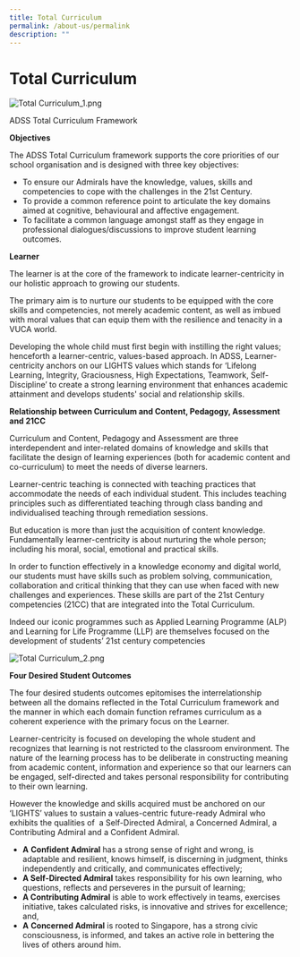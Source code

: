 ```yaml
---
title: Total Curriculum
permalink: /about-us/permalink
description: ""
---
```

Total Curriculum
================

![Total Curriculum_1.png](https://admiraltysec.moe.edu.sg/qql/slot/u752/About%20Us/Total%20Curriculum/Total%20Curriculum_1.png)

  

ADSS Total Curriculum Framework 

**Objectives**

The ADSS Total Curriculum framework supports the core priorities of our school organisation and is designed with three key objectives:

*   To ensure our Admirals have the knowledge, values, skills and competencies to cope with the challenges in the 21st Century.
*   To provide a common reference point to articulate the key domains aimed at cognitive, behavioural and affective engagement.
*   To facilitate a common language amongst staff as they engage in professional dialogues/discussions to improve student learning outcomes.

**Learner** 

The learner is at the core of the framework to indicate learner-centricity in our holistic approach to growing our students. 

The primary aim is to nurture our students to be equipped with the core skills and competencies, not merely academic content, as well as imbued with moral values that can equip them with the resilience and tenacity in a VUCA world.

Developing the whole child must first begin with instilling the right values; henceforth a learner-centric, values-based approach. In ADSS, Learner-centricity anchors on our LIGHTS values which stands for ‘Lifelong Learning, Integrity, Graciousness, High Expectations, Teamwork, Self-Discipline’ to create a strong learning environment that enhances academic attainment and develops students' social and relationship skills. 

  

**Relationship between Curriculum and Content, Pedagogy, Assessment and 21CC** 

Curriculum and Content, Pedagogy and Assessment are three interdependent and inter-related domains of knowledge and skills that facilitate the design of learning experiences (both for academic content and co-curriculum) to meet the needs of diverse learners. 

Learner-centric teaching is connected with teaching practices that accommodate the needs of each individual student. This includes teaching principles such as differentiated teaching through class banding and individualised teaching through remediation sessions.

But education is more than just the acquisition of content knowledge. Fundamentally learner-centricity is about nurturing the whole person; including his moral, social, emotional and practical skills.

In order to function effectively in a knowledge economy and digital world, our students must have skills such as problem solving, communication, collaboration and critical thinking that they can use when faced with new challenges and experiences. These skills are part of the 21st Century competencies (21CC) that are integrated into the Total Curriculum.

Indeed our iconic programmes such as Applied Learning Programme (ALP) and Learning for Life Programme (LLP) are themselves focused on the development of students’ 21st century competencies

![Total Curriculum_2.png](https://admiraltysec.moe.edu.sg/qql/slot/u752/About%20Us/Total%20Curriculum/Total%20Curriculum_2.png)  

**Four Desired Student Outcomes**  

The four desired students outcomes epitomises the interrelationship between all the domains reflected in the Total Curriculum framework and the manner in which each domain function reframes curriculum as a coherent experience with the primary focus on the Learner. 

Learner-centricity is focused on developing the whole student and recognizes that learning is not restricted to the classroom environment. The nature of the learning process has to be deliberate in constructing meaning from academic content, information and experience so that our learners can be engaged, self-directed and takes personal responsibility for contributing to their own learning.

However the knowledge and skills acquired must be anchored on our ‘LIGHTS’ values to sustain a values-centric future-ready Admiral who exhibits the qualities of  a Self-Directed Admiral, a Concerned Admiral, a Contributing Admiral and a Confident Admiral.

*   **A** **Confident Admiral** has a strong sense of right and wrong, is adaptable and resilient, knows himself, is discerning in judgment, thinks independently and critically, and communicates effectively;
*   **A Self-Directed Admiral** takes responsibility for his own learning, who questions, reflects and perseveres in the pursuit of learning;
*   **A Contributing Admiral** is able to work effectively in teams, exercises initiative, takes calculated risks, is innovative and strives for excellence; and,
*   **A** **Concerned Admiral** is rooted to Singapore, has a strong civic consciousness, is informed, and takes an active role in bettering the lives of others around him.